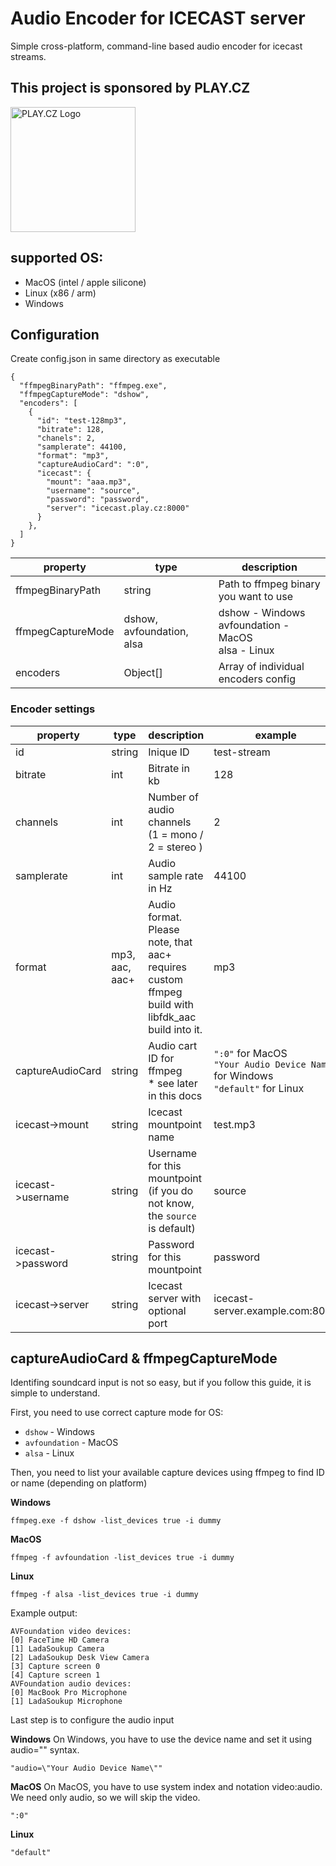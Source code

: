 # Audio Encoder for ICECAST server

Simple cross-platform, command-line based audio encoder for icecast streams.

## This project is sponsored by PLAY.CZ

<img src="https://www.play.cz/wp-content/uploads/2025/04/playcz_logo_hires.png" alt="PLAY.CZ Logo" width="200px">

## supported OS:

- MacOS (intel / apple silicone)
- Linux (x86 / arm)
- Windows

## Configuration

Create config.json in same directory as executable

```
{
  "ffmpegBinaryPath": "ffmpeg.exe",
  "ffmpegCaptureMode": "dshow",
  "encoders": [
    {
      "id": "test-128mp3",
      "bitrate": 128,
      "chanels": 2,
      "samplerate": 44100,
      "format": "mp3",
      "captureAudioCard": ":0",
      "icecast": {
        "mount": "aaa.mp3",
        "username": "source",
        "password": "password",
        "server": "icecast.play.cz:8000"
      }
    },
  ]
}
```

| property          | type                      | description                                                   |
| ----------------- | ------------------------- | ------------------------------------------------------------- |
| ffmpegBinaryPath  | string                    | Path to ffmpeg binary you want to use                         |
| ffmpegCaptureMode | dshow, avfoundation, alsa | dshow - Windows <br/> avfoundation - MacOS <br/> alsa - Linux |
| encoders          | Object[]                  | Array of individual encoders config                           |

### Encoder settings

| property          | type           | description                                                                                      | example                                                                                   |
| ----------------- | -------------- | ------------------------------------------------------------------------------------------------ | ----------------------------------------------------------------------------------------- |
| id                | string         | Inique ID                                                                                        | test-stream                                                                               |
| bitrate           | int            | Bitrate in kb                                                                                    | 128                                                                                       |
| channels          | int            | Number of audio channels (1 = mono / 2 = stereo )                                                | 2                                                                                         |
| samplerate        | int            | Audio sample rate in Hz                                                                          | 44100                                                                                     |
| format            | mp3, aac, aac+ | Audio format. Please note, that aac+ requires custom ffmpeg build with libfdk_aac build into it. | mp3                                                                                       |
| captureAudioCard  | string         | Audio cart ID for ffmpeg <br/> \* see later in this docs                                         | `":0"` for MacOS <br/> `"Your Audio Device Name"` for Windows <br/> `"default"` for Linux |
| icecast->mount    | string         | Icecast mountpoint name                                                                          | test.mp3                                                                                  |
| icecast->username | string         | Username for this mountpoint (if you do not know, the `source` is default)                       | source                                                                                    |
| icecast->password | string         | Password for this mountpoint                                                                     | password                                                                                  |
| icecast->server   | string         | Icecast server with optional port                                                                | icecast-server.example.com:8080                                                           |

## captureAudioCard & ffmpegCaptureMode

Identifing soundcard input is not so easy, but if you follow this guide, it is simple to understand.

First, you need to use correct capture mode for OS:

- `dshow` - Windows
- `avfoundation` - MacOS
- `alsa` - Linux

Then, you need to list your available capture devices using ffmpeg to find ID or name (depending on platform)

**Windows**

```
ffmpeg.exe -f dshow -list_devices true -i dummy
```

**MacOS**

```
ffmpeg -f avfoundation -list_devices true -i dummy
```

**Linux**

```
ffmpeg -f alsa -list_devices true -i dummy
```

Example output:

```
AVFoundation video devices:
[0] FaceTime HD Camera
[1] LadaSoukup Camera
[2] LadaSoukup Desk View Camera
[3] Capture screen 0
[4] Capture screen 1
AVFoundation audio devices:
[0] MacBook Pro Microphone
[1] LadaSoukup Microphone
```

Last step is to configure the audio input

**Windows**
On Windows, you have to use the device name and set it using audio="" syntax.

```
"audio=\"Your Audio Device Name\""
```

**MacOS**
On MacOS, you have to use system index and notation video:audio. We need only audio, so we will skip the video.

```
":0"
```

**Linux**

```
"default"
```

